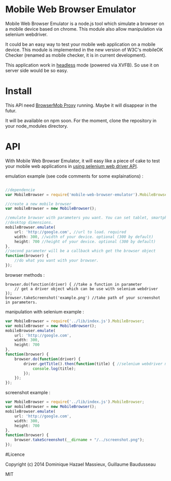 # Mobile Web Browser Emulator

Mobile Web Browser Emulator is a node.js tool which simulate a browser on a mobile device based on chrome. This module also allow manipulation via selenium webdriver.

It could be an easy way to test your mobile web application on a mobile device.
This module is implemented in the new version of W3C's mobileOK Checker (renamed as mobile checker, it is in current development).

This application work in [headless](https://github.com/kesla/node-headless) mode (powered via XVFB). So use it on server side would be so easy.

# Install

This API need [BrowserMob Proxy](http://bmp.lightbody.net/) running. Maybe it will disappear in the futur.

It will be available on npm soon. For the moment, clone the repository in your node_modules directory.

# API

With Mobile Web Browser Emulator, it will easy like a piece of cake to test your mobile web applications in [using selenium web driver API](http://selenium.googlecode.com/git/docs/api/javascript/index.html).

emulation example (see code comments for some explainations) : 
````javascript

//dependencie
var MobileBrowser = require('mobile-web-browser-emulator').MobileBrowser;

//create a new mobile browser
var mobileBrowser = new MobileBrowser();

//emulate browser with parameters you want. You can set tablet, smartphone or 
//desktop dimensions.
mobileBrowser.emulate(
	url: 'http://google.com', //url to load. required
	width: 300, //width of your device. optional (300 by default)
	height: 700 //height of your device. optional (300 by default)
},
//second parameter will be a callback which get the browser object
function(browser) {
	//do what you want with your browser.
});
````

browser methods :

	browser.do(function(driver) { //take a function in parameter
		// get a driver object which can be use with selenium webdriver 
	}); 
	browser.takeScreenshot('example.png') //take path of your screenshot in parameters.

manipulation with selenium example :
````javascript
var MobileBrowser = require('../lib/index.js').MobileBrowser;
var mobileBrowser = new MobileBrowser();
mobileBrowser.emulate(
	url: 'http://google.com',
	width: 300,
	height: 700
},
function(browser) {
	browser.do(function(driver) {
		driver.getTitle().then(function(title) { //selenium webdriver method
			console.log(title);
		});
	});
});
````

screenshot example : 
````javascript
var MobileBrowser = require('../lib/index.js').MobileBrowser;
var mobileBrowser = new MobileBrowser();
mobileBrowser.emulate(
	url: 'http://google.com',
	width: 300,
	height: 700
},
function(browser) {
	browser.takeScreenshot(__dirname + "/../screenshot.png");
});
````

#Licence

Copyright (c) 2014 Dominique Hazael Massieux, Guillaume Baudusseau

MIT
